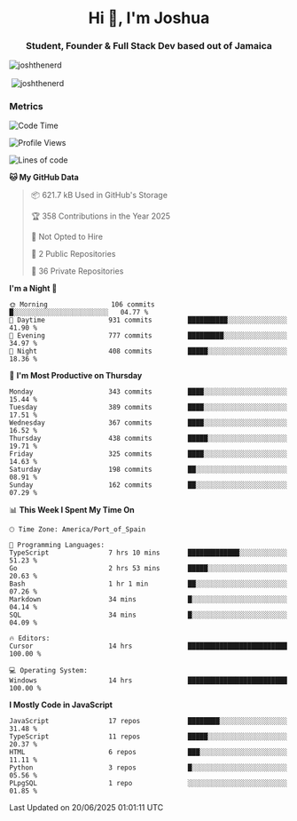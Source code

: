 <h1 align="center">Hi 👋, I'm Joshua</h1>
<h3 align="center">Student, Founder & Full Stack Dev based out of Jamaica</h3>

<p align="left"> <img src="https://komarev.com/ghpvc/?username=JoshTheDeveloperr" alt="joshthenerd" /> </p>

<p>&nbsp;<img align="center" src="https://github-readme-stats.vercel.app/api?username=JoshTheDeveloperr&show_icons=true&count_private=true" alt="joshthenerd" /></p>

### Metrics

<!--START_SECTION:waka-->
![Code Time](http://img.shields.io/badge/Code%20Time-1%2C332%20hrs%204%20mins-blue)

![Profile Views](http://img.shields.io/badge/Profile%20Views-1-blue)

![Lines of code](https://img.shields.io/badge/From%20Hello%20World%20I%27ve%20Written-3.9%20million%20lines%20of%20code-blue)

**🐱 My GitHub Data** 

> 📦 621.7 kB Used in GitHub's Storage 
 > 
> 🏆 358 Contributions in the Year 2025
 > 
> 🚫 Not Opted to Hire
 > 
> 📜 2 Public Repositories 
 > 
> 🔑 36 Private Repositories 
 > 
**I'm a Night 🦉** 

```text
🌞 Morning                106 commits         █░░░░░░░░░░░░░░░░░░░░░░░░   04.77 % 
🌆 Daytime                931 commits         ██████████░░░░░░░░░░░░░░░   41.90 % 
🌃 Evening                777 commits         █████████░░░░░░░░░░░░░░░░   34.97 % 
🌙 Night                  408 commits         █████░░░░░░░░░░░░░░░░░░░░   18.36 % 
```
📅 **I'm Most Productive on Thursday** 

```text
Monday                   343 commits         ████░░░░░░░░░░░░░░░░░░░░░   15.44 % 
Tuesday                  389 commits         ████░░░░░░░░░░░░░░░░░░░░░   17.51 % 
Wednesday                367 commits         ████░░░░░░░░░░░░░░░░░░░░░   16.52 % 
Thursday                 438 commits         █████░░░░░░░░░░░░░░░░░░░░   19.71 % 
Friday                   325 commits         ████░░░░░░░░░░░░░░░░░░░░░   14.63 % 
Saturday                 198 commits         ██░░░░░░░░░░░░░░░░░░░░░░░   08.91 % 
Sunday                   162 commits         ██░░░░░░░░░░░░░░░░░░░░░░░   07.29 % 
```


📊 **This Week I Spent My Time On** 

```text
🕑︎ Time Zone: America/Port_of_Spain

💬 Programming Languages: 
TypeScript               7 hrs 10 mins       █████████████░░░░░░░░░░░░   51.23 % 
Go                       2 hrs 53 mins       █████░░░░░░░░░░░░░░░░░░░░   20.63 % 
Bash                     1 hr 1 min          ██░░░░░░░░░░░░░░░░░░░░░░░   07.26 % 
Markdown                 34 mins             █░░░░░░░░░░░░░░░░░░░░░░░░   04.14 % 
SQL                      34 mins             █░░░░░░░░░░░░░░░░░░░░░░░░   04.09 % 

🔥 Editors: 
Cursor                   14 hrs              █████████████████████████   100.00 % 

💻 Operating System: 
Windows                  14 hrs              █████████████████████████   100.00 % 
```

**I Mostly Code in JavaScript** 

```text
JavaScript               17 repos            ████████░░░░░░░░░░░░░░░░░   31.48 % 
TypeScript               11 repos            █████░░░░░░░░░░░░░░░░░░░░   20.37 % 
HTML                     6 repos             ███░░░░░░░░░░░░░░░░░░░░░░   11.11 % 
Python                   3 repos             █░░░░░░░░░░░░░░░░░░░░░░░░   05.56 % 
PLpgSQL                  1 repo              ░░░░░░░░░░░░░░░░░░░░░░░░░   01.85 % 
```




 Last Updated on 20/06/2025 01:01:11 UTC
<!--END_SECTION:waka-->
